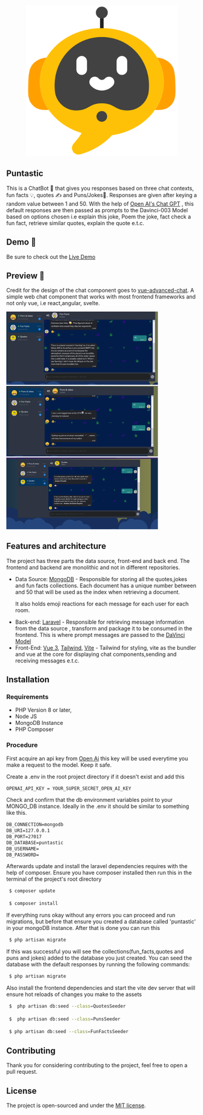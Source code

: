 <p align="center"><a href="https://laravel.com" target="_blank"><img src="https://raw.githubusercontent.com/melvin78/Puntastic/master/blob/chat.png" width="400" alt="Puntastic Logo"></a></p>


## Puntastic

This is a ChatBot 🤖 that gives you responses based on three chat contexts, fun facts 💡, quotes ✍ and Puns/Jokes🙂. Responses are given
after keying a random value between 1 and 50.
With the help of [Open AI's Chat GPT](https://openai.com/blog/chatgpt/) , this default responses are then passed as prompts to the Davinci-003 Model based
on options chosen i.e explain this joke, Poem the joke, fact check a fun fact, retrieve similar quotes, explain the quote e.t.c.

## Demo 🚀

Be sure to check out the [Live Demo](https://chat-bot.webmelvin.me) 

## Preview 🌟

Credit for the design of the chat component goes to [vue-advanced-chat](https://github.com/antoine92190/vue-advanced-chat). A simple web chat component that works with most frontend frameworks
and not only vue, i.e react,angular, svelte.

<img src="https://raw.githubusercontent.com/melvin78/Puntastic/master/blob/fun-fact.png" width="400" alt="Puntastic Logo">

<img src="https://raw.githubusercontent.com/melvin78/Puntastic/master/blob/pun-joke.png" width="400" alt="Puntastic Logo">

<img src="https://raw.githubusercontent.com/melvin78/Puntastic/master/blob/quotes.png" width="400" alt="Puntastic Logo">



## Features and architecture

The project has three parts the data source, front-end and back end. The frontend and backend are monolithic
and not in different repositories.

- Data Source: [MongoDB](https://github.com/mongodb/mongo) - Responsible for storing all the quotes,jokes and fun facts collections. Each document has a unique number between 
  and 50 that will be used as the index when retrieving a document.
  <p>It also holds emoji reactions for each message for each user for each room.
  </p>
- Back-end: [Laravel](https://github.com/laravel/laravel) - Responsible for retrieving message information
  from the data source , transform and package it to be consumed in the frontend. 
  This is where prompt messages are passed to the [DaVinci Model](https://beta.openai.com/docs/models/gpt-3)
- Front-End: [Vue 3](https://github.com/vuejs/vue), [Tailwind](https://github.com/tailwindlabs/tailwindcss), [Vite](https://github.com/vitejs/vite) - Tailwind for styling, vite as the bundler and vue at the core
  for displaying chat components,sending and receiving messages e.t.c. 
 

## Installation

### Requirements
- PHP Version 8 or later,
- Node JS 
- MongoDB Instance
- PHP Composer

### Procedure
  
First acquire an api key from [Open Ai](https://openai.com/) this key will be used everytime you make a request to the model. Keep it safe.

Create a .env in the root project directory if it doesn't exist and add this 

```
OPENAI_API_KEY = YOUR_SUPER_SECRET_OPEN_AI_KEY
```

Check and confirm that the db environment variables point to your MONGO_DB instance. Ideally in the .env it should be similar to something like this.
```
DB_CONNECTION=mongodb
DB_URI=127.0.0.1
DB_PORT=27017
DB_DATABASE=puntastic
DB_USERNAME=
DB_PASSWORD=
```

Afterwards update and install the laravel dependencies requires with the help of composer. Ensure you have composer installed then run this in the terminal of the project's root directory
```bash
 $ composer update
 
 $ composer install
```

If everything runs okay without any errors you can proceed and
run migrations, but before that ensure you created a database called 'puntastic' in your mongoDB instance. After that is done you can run this
```bash
 $ php artisan migrate
```
If this was successful you will see the collections(fun_facts,quotes and puns and jokes) added to the database you just created. You can seed 
the database with the default responses by running the following commands:
```bash
 $ php artisan migrate
```

Also install the frontend dependencies and start the vite dev server that will ensure hot reloads
of changes you make to the assets

```bash
 $  php artisan db:seed --class=QuotesSeeder    
 
 $  php artisan db:seed --class=PunsSeeder 
 
 $ php artisan db:seed --class=FunFactsSeeder    
```


## Contributing

Thank you for considering contributing to the project, feel free to open a pull request.

## License

The project is open-sourced and under the [MIT license](https://opensource.org/licenses/MIT).
